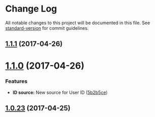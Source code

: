# Change Log

All notable changes to this project will be documented in this file. See [standard-version](https://github.com/conventional-changelog/standard-version) for commit guidelines.

<a name="1.1.1"></a>
## [1.1.1](https://github.com/CrazySquirrel/UserID/compare/v1.1.0...v1.1.1) (2017-04-26)



<a name="1.1.0"></a>
# [1.1.0](https://github.com/CrazySquirrel/UserID/compare/v1.0.23...v1.1.0) (2017-04-26)


### Features

* **ID source:** New source for User ID ([5b2b5ce](https://github.com/CrazySquirrel/UserID/commit/5b2b5ce))



<a name="1.0.23"></a>
## [1.0.23](https://github.com/CrazySquirrel/UserID/compare/v1.0.22...v1.0.23) (2017-04-25)
